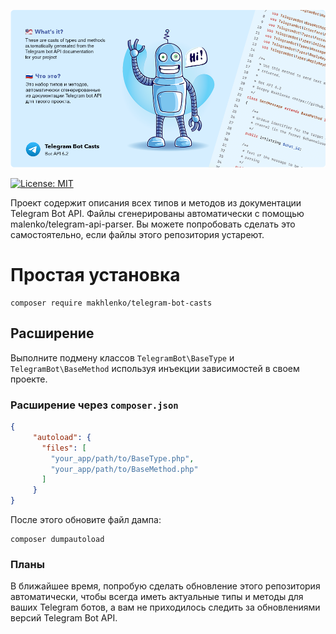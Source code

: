 ![alt text](TelegramBotCastsCover.png "Telegram Bot Casts")

[![License: MIT](https://img.shields.io/badge/License-MIT-yellow.svg)](https://opensource.org/licenses/MIT)

Проект содержит описания всех типов и методов из документации Telegram Bot API.
Файлы сгенерированы автоматически с помощью malenko/telegram-api-parser. 
Вы можете попробовать сделать это самостоятельно, если файлы этого репозитория устареют.

# Простая установка

```shell
composer require makhlenko/telegram-bot-casts
```

## Расширение

Выполните подмену классов `TelegramBot\BaseType` и `TelegramBot\BaseMethod` используя 
инъекции зависимостей в своем проекте. 

### Расширение через `composer.json`

```json
{
     "autoload": {
       "files": [
         "your_app/path/to/BaseType.php",
         "your_app/path/to/BaseMethod.php"
       ]
     }
}
```
После этого обновите файл дампа:
```shell
composer dumpautoload
```

### Планы

В ближайшее время, попробую сделать обновление этого репозитория автоматически, 
чтобы всегда иметь актуальные типы и методы для ваших Telegram ботов, а вам не приходилось следить
за обновлениями версий Telegram Bot API.